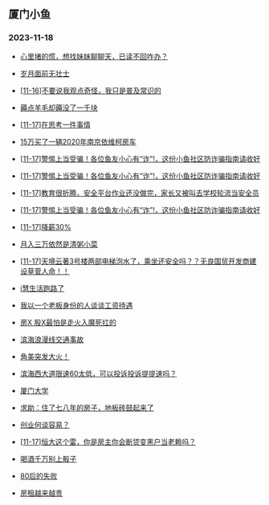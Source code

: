 ## 厦门小鱼 
### 2023-11-18

+ [心里堵的慌，想找妹妹聊聊天，已读不回咋办？](http://bbs.xmfish.com/read-htm-tid-18106953.html)

+ [岁月面前无壮士](http://bbs.xmfish.com/read-htm-tid-18107091.html)

+ [[11-16]不要说我观点奇怪，我只是普及常识的](http://bbs.xmfish.com/read-htm-tid-18106970.html)

+ [薅点羊毛却薅没了一千块](http://bbs.xmfish.com/read-htm-tid-18107207.html)

+ [[11-17]在思考一件事情](http://bbs.xmfish.com/read-htm-tid-18107180.html)

+ [15万买了一辆2020年南京依维柯房车](http://bbs.xmfish.com/read-htm-tid-18107103.html)

+ [[11-17]警惕上当受骗！各位鱼友小心有“诈”!，这份小鱼社区防诈骗指南请收好](http://bbs.xmfish.com/read-htm-tid-18107306.html)

+ [[11-17]警惕上当受骗！各位鱼友小心有“诈”!，这份小鱼社区防诈骗指南请收好](http://bbs.xmfish.com/read-htm-tid-18107322.html)

+ [[11-17]教育很折腾，安全平台作业还没做完，家长又被叫去学校轮流当安全员](http://bbs.xmfish.com/read-htm-tid-18107071.html)

+ [[11-17]警惕上当受骗！各位鱼友小心有“诈”!，这份小鱼社区防诈骗指南请收好](http://bbs.xmfish.com/read-htm-tid-18107261.html)

+ [[11-17]降薪30%](http://bbs.xmfish.com/read-htm-tid-18107330.html)

+ [月入三万依然是清粥小菜](http://bbs.xmfish.com/read-htm-tid-18107296.html)

+ [[11-17]天境云著3号楼两部电梯泡水了，乘坐还安全吗？？无良国贸开发商建设草菅人命！！](http://bbs.xmfish.com/read-htm-tid-18107480.html)

+ [i慧生活跑路了](http://bbs.xmfish.com/read-htm-tid-18107295.html)

+ [我以一个老板身份的人谈谈工资待遇](http://bbs.xmfish.com/read-htm-tid-18107479.html)

+ [房X  股X最怕是走火入魔死扛的](http://bbs.xmfish.com/read-htm-tid-18107372.html)

+ [滨海浪漫线交通事故](http://bbs.xmfish.com/read-htm-tid-18107428.html)

+ [角美突发大火！](http://bbs.xmfish.com/read-htm-tid-18107374.html)

+ [滨海西大道限速60太低，可以投诉投诉提提速吗？](http://bbs.xmfish.com/read-htm-tid-18107445.html)

+ [厦门大学](http://bbs.xmfish.com/read-htm-tid-18107472.html)

+ [求助：住了七八年的房子，地板砖鼓起来了](http://bbs.xmfish.com/read-htm-tid-18107481.html)

+ [创业何谈容易？](http://bbs.xmfish.com/read-htm-tid-18107344.html)

+ [[11-17]恒大这个雷，你是房主你会断贷变黑户当老赖吗？](http://bbs.xmfish.com/read-htm-tid-18107407.html)

+ [喝酒千万别上骰子](http://bbs.xmfish.com/read-htm-tid-18107380.html)

+ [80后的失败](http://bbs.xmfish.com/read-htm-tid-18107521.html)

+ [房租越来越贵](http://bbs.xmfish.com/read-htm-tid-18107420.html)


